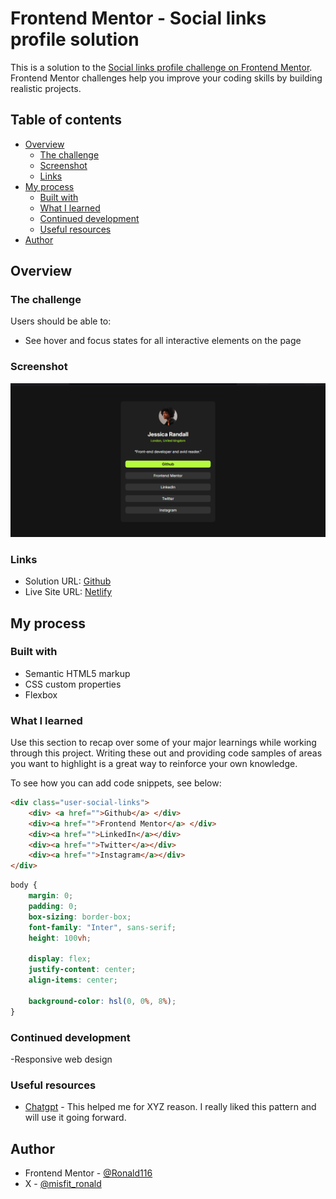 # Frontend Mentor - Social links profile solution

This is a solution to the [Social links profile challenge on Frontend Mentor](https://www.frontendmentor.io/challenges/social-links-profile-UG32l9m6dQ). Frontend Mentor challenges help you improve your coding skills by building realistic projects.

## Table of contents

- [Overview](#overview)
  - [The challenge](#the-challenge)
  - [Screenshot](#screenshot)
  - [Links](#links)
- [My process](#my-process)
  - [Built with](#built-with)
  - [What I learned](#what-i-learned)
  - [Continued development](#continued-development)
  - [Useful resources](#useful-resources)
- [Author](#author)

## Overview

### The challenge

Users should be able to:

- See hover and focus states for all interactive elements on the page

### Screenshot

![Screenshot of my project](./assests/Screenshot%20(10).png)

### Links

- Solution URL: [Github](https://github.com/Ronald116/FRONTEND_MENTOR/tree/main/03_social_links_profile)
- Live Site URL: [Netlify](https://peppy-pavlova-ef2940.netlify.app/)

## My process

### Built with

- Semantic HTML5 markup
- CSS custom properties
- Flexbox

### What I learned

Use this section to recap over some of your major learnings while working through this project. Writing these out and providing code samples of areas you want to highlight is a great way to reinforce your own knowledge.

To see how you can add code snippets, see below:

```html
<div class="user-social-links">
    <div> <a href="">Github</a> </div>
    <div><a href="">Frontend Mentor</a> </div>
    <div><a href="">LinkedIn</a></div>
    <div><a href="">Twitter</a></div>
    <div><a href="">Instagram</a></div>
</div>
```

```css
body {
    margin: 0;
    padding: 0;
    box-sizing: border-box;
    font-family: "Inter", sans-serif;
    height: 100vh;
    
    display: flex;
    justify-content: center;
    align-items: center;

    background-color: hsl(0, 0%, 8%);
}
```

### Continued development

-Responsive web design

### Useful resources

- [Chatgpt](https://www.chatgpt.com) - This helped me for XYZ reason. I really liked this pattern and will use it going forward.

## Author

- Frontend Mentor - [@Ronald116](https://www.frontendmentor.io/profile/Ronald116)
- X - [@misfit_ronald](https://www.x.com/misfit_ronald)
